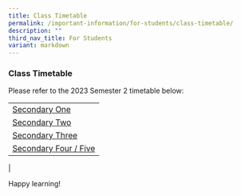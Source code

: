 ```yaml
---
title: Class Timetable
permalink: /important-information/for-students/class-timetable/
description: ""
third_nav_title: For Students
variant: markdown
---
```

### **Class Timetable**
Please refer to the 2023 Semester 2 timetable below:

|  |
|---|
| [Secondary One](https://drive.google.com/file/d/10T-FY6I6UxgkkLNvyADgKGDupYxD6KMZ/view?usp=sharing)
| [Secondary Two](https://drive.google.com/file/d/1Ow68Ik33fnz5i5rzXqQS5H4mORhO2Sl5/view?usp=sharing)
| [Secondary Three](https://drive.google.com/file/d/1AVpuviC2HTeGtmD8eKHtnpobBsGVQ0Rb/view?usp=sharing)
| [Secondary Four / Five](https://drive.google.com/file/d/118ow1ssILt6jJVAQtGKYiuNYrYceh0tJ/view?usp=sharing)
|

Happy learning!